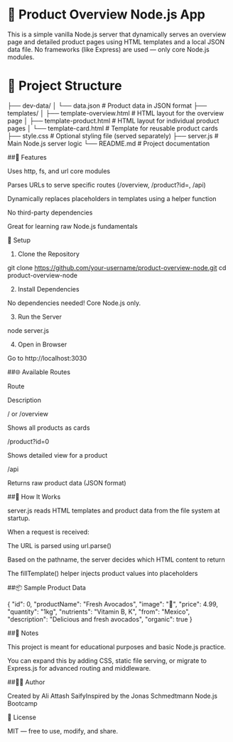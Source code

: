 # 🛒 Product Overview Node.js App

This is a simple vanilla Node.js server that dynamically serves an overview page and detailed product pages using HTML templates and a local JSON data file. No frameworks (like Express) are used — only core Node.js modules.

# 📁 Project Structure

├── dev-data/
│   └── data.json               # Product data in JSON format
├── templates/
│   ├── template-overview.html # HTML layout for the overview page
│   ├── template-product.html  # HTML layout for individual product pages
│   └── template-card.html     # Template for reusable product cards
├── style.css                  # Optional styling file (served separately)
├── server.js                  # Main Node.js server logic
└── README.md                  # Project documentation

##🚀 Features

Uses http, fs, and url core modules

Parses URLs to serve specific routes (/overview, /product?id=, /api)

Dynamically replaces placeholders in templates using a helper function

No third-party dependencies

Great for learning raw Node.js fundamentals

🔧 Setup

1. Clone the Repository

git clone https://github.com/your-username/product-overview-node.git
cd product-overview-node

2. Install Dependencies

No dependencies needed! Core Node.js only.

3. Run the Server

node server.js

4. Open in Browser

Go to http://localhost:3030

##🌐 Available Routes

Route

Description

/ or /overview

Shows all products as cards

/product?id=0

Shows detailed view for a product

/api

Returns raw product data (JSON format)

##🧠 How It Works

server.js reads HTML templates and product data from the file system at startup.

When a request is received:

The URL is parsed using url.parse()

Based on the pathname, the server decides which HTML content to return

The fillTemplate() helper injects product values into placeholders

##📦 Sample Product Data

{
  "id": 0,
  "productName": "Fresh Avocados",
  "image": "🥑",
  "price": 4.99,
  "quantity": "1kg",
  "nutrients": "Vitamin B, K",
  "from": "Mexico",
  "description": "Delicious and fresh avocados",
  "organic": true
}

##📌 Notes

This project is meant for educational purposes and basic Node.js practice.

You can expand this by adding CSS, static file serving, or migrate to Express.js for advanced routing and middleware.

##👨‍💻 Author

Created by Ali Attash SaifyInspired by the Jonas Schmedtmann Node.js Bootcamp

📜 License

MIT — free to use, modify, and share.
